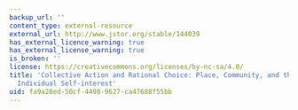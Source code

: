 ```yaml
---
backup_url: ''
content_type: external-resource
external_url: http://www.jstor.org/stable/144039
has_external_licence_warning: true
has_external_license_warning: true
is_broken: ''
license: https://creativecommons.org/licenses/by-nc-sa/4.0/
title: 'Collective Action and Rational Choice: Place, Community, and the Limits to
  Individual Self-interest'
uid: fa9a28ed-50cf-4498-9627-ca47688f55bb
---
```


